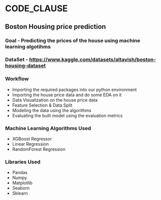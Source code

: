 # CODE_CLAUSE
## **Boston Housing price prediction**
### **Goal** - Predicting the prices of the house using machine learning algotihms
### **DataSet** - https://www.kaggle.com/datasets/altavish/boston-housing-dataset
### **Workflow**
* Importing the required packages into our python environment
* Importing the house price data and do some EDA on it
* Data Visualization on the house price data
* Feature Selection & Data Split
* Modeling the data using the algorithms
* Evaluating the built model using the evaluation metrics
### **Machine Learning Algorithms Used**
* XGBoost Regressor
* Linear Regression
* RandomForest Regression
### **Libraries Used** 
* Pandas
* Numpy
* Matplotlib
* Seaborn
* Sklearn

